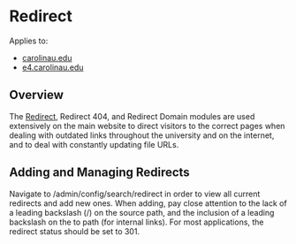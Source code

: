# Redirect
Applies to:
- [carolinau.edu](https://carolinau.edu)
- [e4.carolinau.edu](https://e4.carolinau.edu)

## Overview
The [Redirect](https://www.drupal.org/project/redirect), Redirect 404, and Redirect Domain modules are used extensively on the main website to direct visitors to the correct pages when dealing with outdated links throughout the university and on the internet, and to deal with constantly updating file URLs.

## Adding and Managing Redirects
Navigate to /admin/config/search/redirect in order to view all current redirects and add new ones. When adding, pay close attention to the lack of a leading backslash (/) on the source path, and the inclusion of a leading backslash on the to path (for internal links). For most applications, the redirect status should be set to 301.

